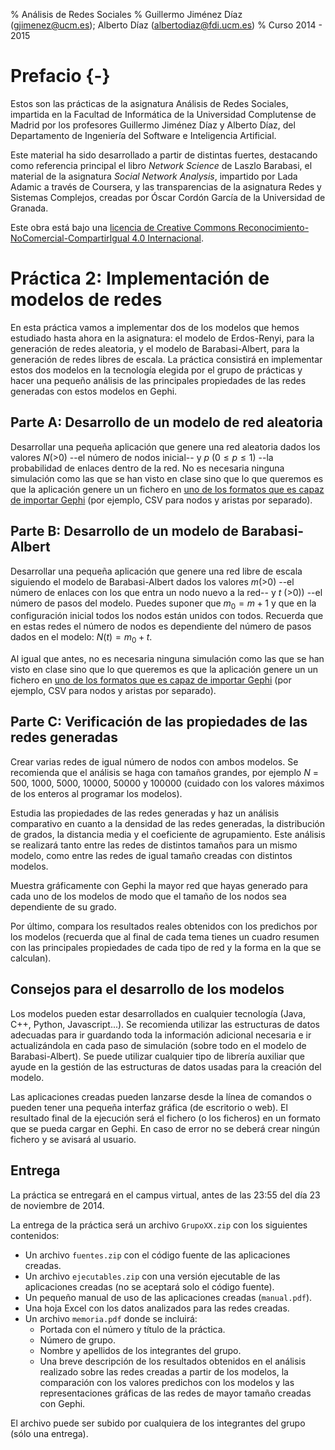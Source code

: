 % Análisis de Redes Sociales
% Guillermo Jiménez Díaz (gjimenez@ucm.es); Alberto Díaz (albertodiaz@fdi.ucm.es)
% Curso 2014 - 2015

# Prefacio {-}

Estos son las prácticas de la asignatura Análisis de Redes Sociales, impartida en la Facultad de Informática de la Universidad Complutense de Madrid por los profesores Guillermo Jiménez Díaz y Alberto Díaz, del Departamento de Ingeniería del Software e Inteligencia Artificial.

Este material ha sido desarrollado a partir de distintas fuertes, destacando como referencia principal el libro _Network Science_ de Laszlo Barabasi, el material de la asignatura _Social Network Analysis_, impartido por Lada Adamic a través de Coursera, y las transparencias de la asignatura Redes y Sistemas Complejos, creadas por Óscar Cordón García de la Universidad de Granada.

Este obra está bajo una [licencia de Creative Commons Reconocimiento-NoComercial-CompartirIgual 4.0 Internacional](http://creativecommons.org/licenses/by-nc-sa/4.0/).

# Práctica 2: Implementación de modelos de redes

En esta práctica vamos a implementar dos de los modelos que hemos estudiado hasta ahora en la asignatura: el modelo de Erdos-Renyi, para la generación de redes aleatoria, y el modelo de Barabasi-Albert, para la generación de redes libres de escala. La práctica consistirá en implementar estos dos modelos en la tecnología elegida por el grupo de prácticas y hacer una pequeño análisis de las principales propiedades de las redes generadas con estos modelos en Gephi.

## Parte A: Desarrollo de un modelo de red aleatoria

Desarrollar una pequeña aplicación que genere una red aleatoria dados los valores $N$(>0) --el número de nodos inicial-- y $p$ ($0 \leq p \leq 1$) --la probabilidad de enlaces dentro de la red. No es necesaria ninguna simulación como las que se han visto en clase sino que lo que queremos es que la aplicación genere un un fichero en [uno de los formatos que es capaz de importar Gephi](http://gephi.github.io/users/supported-graph-formats/) (por ejemplo, CSV para nodos y aristas por separado). 

## Parte B: Desarrollo de un modelo de Barabasi-Albert

Desarrollar una pequeña aplicación que genere una red libre de escala siguiendo el modelo de Barabasi-Albert dados los valores $m$(>0) --el número de enlaces con los que entra un nodo nuevo a la red-- y $t$ (>0)) --el número de pasos del modelo. Puedes suponer que $m_0 = m+1$ y que en la configuración inicial todos los nodos están unidos con todos. Recuerda que en estas redes el número de nodos es dependiente del número de pasos dados en el modelo: $N(t) = m_0 + t$.

Al igual que antes, no es necesaria ninguna simulación como las que se han visto en clase sino que lo que queremos es que la aplicación genere un un fichero en [uno de los formatos que es capaz de importar Gephi](http://gephi.github.io/users/supported-graph-formats/) (por ejemplo, CSV para nodos y aristas por separado). 

## Parte C: Verificación de las propiedades de las redes generadas

Crear varias redes de igual número de nodos con ambos modelos. Se recomienda que el análisis se haga con tamaños grandes, por ejemplo $N$ = 500, 1000, 5000, 10000, 50000 y 100000 (cuidado con los valores máximos de los enteros al programar los modelos).

Estudia las propiedades de las redes generadas y haz un análisis comparativo en cuanto a la densidad de las redes generadas, la distribución de grados, la distancia media y el coeficiente de agrupamiento. Este análisis se realizará tanto entre las redes de distintos tamaños para un mismo modelo, como entre las redes de igual tamaño creadas con distintos modelos.

Muestra gráficamente con Gephi la mayor red que hayas generado para cada uno de los modelos de modo que el tamaño de los nodos sea dependiente de su grado. 

Por último, compara los resultados reales obtenidos con los predichos por los modelos (recuerda que al final de cada tema tienes un cuadro resumen con las principales propiedades de cada tipo de red y la forma en la que se calculan).

## Consejos para el desarrollo de los modelos

Los modelos pueden estar desarrollados en cualquier tecnología (Java, C++, Python, Javascript...). Se recomienda utilizar las estructuras de datos adecuadas para ir guardando toda la información adicional necesaria e ir actualizándola en cada paso de simulación (sobre todo en el modelo de Barabasi-Albert). Se puede utilizar cualquier tipo de librería auxiliar que ayude en la gestión de las estructuras de datos usadas para la creación del modelo.

Las aplicaciones creadas pueden lanzarse desde la línea de comandos o pueden tener una pequeña interfaz gráfica (de escritorio o web). El resultado final de la ejecución será el fichero (o los ficheros) en un formato que se pueda cargar en Gephi. En caso de error no se deberá crear ningún fichero y se avisará al usuario.

## Entrega

La práctica se entregará en el campus virtual, antes de las 23:55 del día 23 de noviembre de 2014. 

La entrega de la práctica será un archivo `GrupoXX.zip` con los siguientes contenidos:

* Un archivo `fuentes.zip` con el código fuente de las aplicaciones creadas.
* Un archivo `ejecutables.zip` con una versión ejecutable de las aplicaciones creadas (no se aceptará solo el código fuente).
* Un pequeño manual de uso de las aplicaciones creadas (`manual.pdf`).
* Una hoja Excel con los datos analizados para las redes creadas.
* Un archivo `memoria.pdf` donde se incluirá:
    - Portada con el número y título de la práctica.
    - Número de grupo.
    - Nombre y apellidos de los integrantes del grupo.
    - Una breve descripción de los resultados obtenidos en el análisis realizado sobre las redes creadas a partir de los modelos, la comparación con los valores predichos con los modelos y las representaciones gráficas de las redes de mayor tamaño creadas con Gephi.

El archivo puede ser subido por cualquiera de los integrantes del grupo (sólo una entrega).
